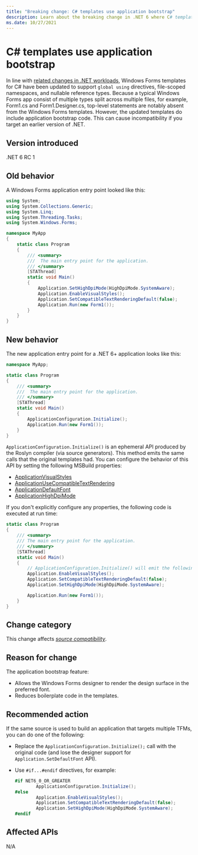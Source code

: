 ```yaml
---
title: "Breaking change: C# templates use application bootstrap"
description: Learn about the breaking change in .NET 6 where C# templates for Windows Forms apps include application bootstrap code.
ms.date: 10/27/2021
---
```

# C# templates use application bootstrap

In line with [related changes in .NET workloads](../../sdk/6.0/csharp-template-code.md), Windows Forms templates for C# have been updated to support `global using` directives, file-scoped namespaces, and nullable reference types. Because a typical Windows Forms app consist of multiple types split across multiple files, for example, Form1.cs and Form1.Designer.cs, top-level statements are notably absent from the Windows Forms templates. However, the updated templates do include application bootstrap code. This can cause incompatibility if you target an earlier version of .NET.

## Version introduced

.NET 6 RC 1

## Old behavior

A Windows Forms application entry point looked like this:

```csharp
using System;
using System.Collections.Generic;
using System.Linq;
using System.Threading.Tasks;
using System.Windows.Forms;

namespace MyApp
{
    static class Program
    {
        /// <summary>
        ///  The main entry point for the application.
        /// </summary>
        [STAThread]
        static void Main()
        {
            Application.SetHighDpiMode(HighDpiMode.SystemAware);
            Application.EnableVisualStyles();
            Application.SetCompatibleTextRenderingDefault(false);
            Application.Run(new Form1());
        }
    }
}
```

## New behavior

The new application entry point for a .NET 6+ application looks like this:

```csharp
namespace MyApp;

static class Program
{
    /// <summary>
    ///  The main entry point for the application.
    /// </summary>
    [STAThread]
    static void Main()
    {
        ApplicationConfiguration.Initialize();
        Application.Run(new Form1());
    }
}
```

`ApplicationConfiguration.Initialize()` is an ephemeral API produced by the Roslyn compiler (via source generators). This method emits the same calls that the original templates had. You can configure the behavior of this API by setting the following MSBuild properties:

- [ApplicationVisualStyles](../../../project-sdk/msbuild-props-desktop.md#applicationvisualstyles)
- [ApplicationUseCompatibleTextRendering](../../../project-sdk/msbuild-props-desktop.md#applicationusecompatibletextrendering)
- [ApplicationDefaultFont](../../../project-sdk/msbuild-props-desktop.md#applicationdefaultfont)
- [ApplicationHighDpiMode](../../../project-sdk/msbuild-props-desktop.md#applicationhighdpimode)

If you don't explicitly configure any properties, the following code is executed at run time:

```csharp
static class Program
{
    /// <summary>
    /// The main entry point for the application.
    /// </summary>
    [STAThread]
    static void Main()
    {
        // ApplicationConfiguration.Initialize() will emit the following calls:
        Application.EnableVisualStyles();
        Application.SetCompatibleTextRenderingDefault(false);
        Application.SetHighDpiMode(HighDpiMode.SystemAware);

        Application.Run(new Form1());
    }
}
```

## Change category

This change affects [*source compatibility*](../../categories.md#source-compatibility).

## Reason for change

The application bootstrap feature:

- Allows the Windows Forms designer to render the design surface in the preferred font.
- Reduces boilerplate code in the templates.

## Recommended action

If the same source is used to build an application that targets multiple TFMs, you can do one of the following:

- Replace the `ApplicationConfiguration.Initialize();` call with the original code (and lose the designer support for `Application.SetDefaultFont` API).
- Use `#if...#endif` directives, for example:

  ```csharp
  #if NET6_0_OR_GREATER
          ApplicationConfiguration.Initialize();
  #else
          Application.EnableVisualStyles();
          Application.SetCompatibleTextRenderingDefault(false);
          Application.SetHighDpiMode(HighDpiMode.SystemAware);
  #endif
  ```

## Affected APIs

N/A
